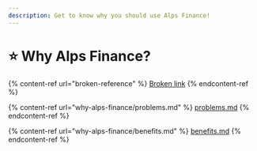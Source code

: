 ```yaml
---
description: Get to know why you should use Alps Finance!
---
```


# ⭐ Why Alps Finance?

{% content-ref url="broken-reference" %}
[Broken link](broken-reference)
{% endcontent-ref %}

{% content-ref url="why-alps-finance/problems.md" %}
[problems.md](why-alps-finance/problems.md)
{% endcontent-ref %}

{% content-ref url="why-alps-finance/benefits.md" %}
[benefits.md](why-alps-finance/benefits.md)
{% endcontent-ref %}
